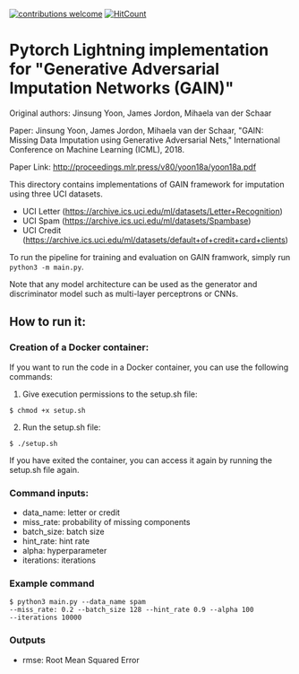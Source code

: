 [![contributions welcome](https://img.shields.io/badge/contributions-welcome-brightgreen.svg?style=flat)](https://github.com/dwyl/esta/issues)
[![HitCount](https://hits.dwyl.com/javiersgjavi/GAIN-Pytorch-Lightning.svg?style=flat-square&show=unique)](http://hits.dwyl.com/javiersgjavi/GAIN-Pytorch-Lightning)

# Pytorch Lightning implementation for "Generative Adversarial Imputation Networks (GAIN)"

Original authors: Jinsung Yoon, James Jordon, Mihaela van der Schaar

Paper: Jinsung Yoon, James Jordon, Mihaela van der Schaar, 
"GAIN: Missing Data Imputation using Generative Adversarial Nets," 
International Conference on Machine Learning (ICML), 2018.
 
Paper Link: http://proceedings.mlr.press/v80/yoon18a/yoon18a.pdf

This directory contains implementations of GAIN framework for imputation
using three UCI datasets.

-   UCI Letter (https://archive.ics.uci.edu/ml/datasets/Letter+Recognition)
-   UCI Spam (https://archive.ics.uci.edu/ml/datasets/Spambase)
-   UCI Credit (https://archive.ics.uci.edu/ml/datasets/default+of+credit+card+clients)

To run the pipeline for training and evaluation on GAIN framwork, simply run 
``python3 -m main.py``.

Note that any model architecture can be used as the generator and 
discriminator model such as multi-layer perceptrons or CNNs. 

## How to run it:

### Creation of a Docker container:

If you want to run the code in a Docker container, you can use the following commands:

1. Give execution permissions to the setup.sh file:
```shell
$ chmod +x setup.sh
```
2. Run the setup.sh file:

```shell
$ ./setup.sh
```

If you have exited the container, you can access it again by running the setup.sh file again.

### Command inputs:

-   data_name: letter or credit
-   miss_rate: probability of missing components
-   batch_size: batch size
-   hint_rate: hint rate
-   alpha: hyperparameter
-   iterations: iterations

### Example command

```shell
$ python3 main.py --data_name spam 
--miss_rate: 0.2 --batch_size 128 --hint_rate 0.9 --alpha 100
--iterations 10000
```

### Outputs

-   rmse: Root Mean Squared Error
